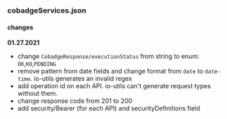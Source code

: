 ### cobadgeServices.json
#### changes
**01.27.2021**
- change `CobadgeResponse/executionStatus` from string to enum: `OK`,`KO`,`PENDING`
- remove pattern from date fields and change format from `date` to `date-time`. io-utils generates an invalid regex
- add operation id on each API. io-utils can't generate request types without them.
- change response code from 201 to 200
- add security/Bearer (for each API) and securityDefinitions field 